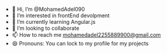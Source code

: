 - 👋 Hi, I’m @MohamedAdel090
- 👀 I’m interested in frontEnd devolpment
- 🌱 I’m currently learning Angular.js
- 💞️ I’m looking to collaborate 
- 📫 How to reach me mohamedadel2255889900@gmail.com
- 😄 Pronouns: You can lock to my profile for my projects
<!---
MohamedAdel090/MohamedAdel090 is a ✨ special ✨ repository because its `README.md` (this file) appears on your GitHub profile.
You can click the Preview link to take a look at your changes.
--->
